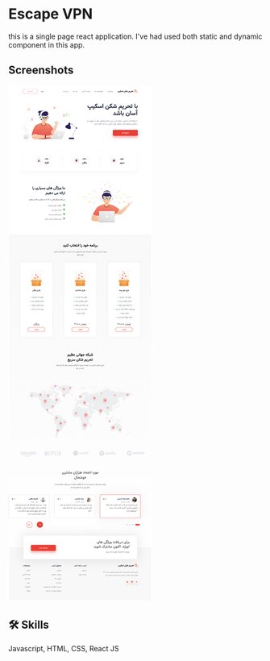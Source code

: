 # Escape VPN

this is a single page react application. I've had used both static and dynamic component in this app.

## Screenshots

![App Screenshot](./public/screencapture-localhost-3000-2024-10-04-16_39_46.png)

## 🛠 Skills
Javascript, HTML, CSS, React JS
